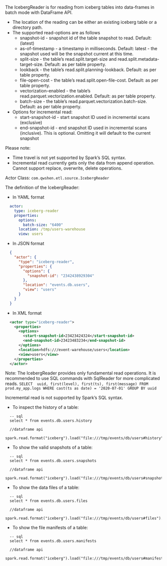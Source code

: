 The IcebergReader is for reading from iceberg tables into data-frames in batch mode with DataFrame API.

- The location of the reading can be either an existing iceberg table or a directory path.
- The supported read-options are as follows
  - snapshot-id - snapshot id of the table snapshot to read. Default: (latest)
  - as-of-timestamp - a timestamp in milliseconds. Default: latest - the snapshot used will be the snapshot current at this time.
  - split-size - the table’s read.split.target-size and read.split.metadata-target-size. Default: as per table property.
  - lookback - the table’s read.split.planning-lookback. Default: as per table property.
  - file-open-cost - the table’s read.split.open-file-cost. Default: as per table property.
  - vectorization-enabled - the table’s read.parquet.vectorization.enabled. Default: as per table property.
  - batch-size - the table’s read.parquet.vectorization.batch-size. Default: as per table property.
- Options for incremental read:
  - start-snapshot-id - start snapshot ID used in incremental scans (exclusive)
  - end-snapshot-id - end snapshot ID used in incremental scans (inclusive). This is optional. Omitting it will default to the current snapshot

Please note:
- Time travel is not yet supported by Spark’s SQL syntax.
- Incremental read currently gets only the data from append operation. Cannot support replace, overwrite, delete operations.

Actor Class: `com.qwshen.etl.source.IcebergReader`

The definition of the IcebergReader:

- In YAML format
```yaml
  actor:
    type: iceberg-reader
    properties:
      options:
        batch-size: "6400"
      location: /tmp/users-warehouse
      view: users      
```
- In JSON format
```json
  {
    "actor": {
      "type": "iceberg-reader",
      "properties": {
        "options": {
          "snapshot-id": "2342438929304"
        },
        "location": "events.db.users",
        "view": "users"
      }
    }
  }
```
- In XML format
```xml
  <actor type="iceberg-reader">
    <properties>
      <options>
        <start-snapshot-id>23423424324</start-snapshot-id>
        <end-snapshot-id>23423483234</end-snapshot-id>  
      </options>
      <location>hdfs:///event-warehouse/users</location>
      <view>users</view>
    </properties>
  </actor>
```

Note:
The IcebergReader provides only fundamental read operations. It is recommended to use SQL commands with SqlReader for more complicated reads.
    ```
    SELECT 
      uuid, first(level), first(ts), first(message)
    FROM prod.my_app.logs
    WHERE cast(ts as date) = '2020-07-01'
    GROUP BY uuid
    ```

Incremental read is not supported by Spark’s SQL syntax.

- To inspect the history of a table:
```
  -- sql
  select * from events.db.users.history
```
```
  //dataframe api
  spark.read.format("iceberg").load("file:///tmp/events/db/users#history").show
```

- To show the valid snapshots of a table:
```
  -- sql
  select * from events.db.users.snapshots
```
```
  //dataframe api
  spark.read.format("iceberg").load("file:///tmp/events/db/users#snapshots").show
```


- To show the data files of a table:
```
  -- sql
  select * from events.db.users.files
```
```
  //dataframe api
  spark.read.format("iceberg").load("file:///tmp/events/db/users#files").show
```

- To show the file manifests of a table:
```
  -- sql
  select * from events.db.users.manifests
```
```
  //dataframe api
  spark.read.format("iceberg").load("file:///tmp/events/db/users#manifests").show
```

